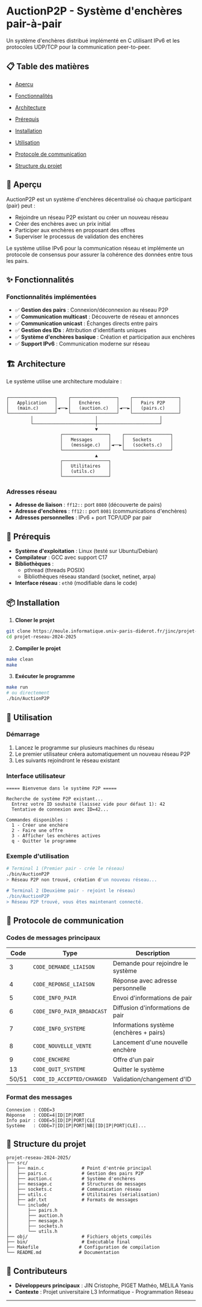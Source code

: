 # AuctionP2P - Système d'enchères pair-à-pair

Un système d'enchères distribué implémenté en C utilisant IPv6 et les protocoles UDP/TCP pour la communication peer-to-peer.

## 📋 Table des matières

- [Aperçu](#-aperçu)

- [Fonctionnalités](#-fonctionnalités)
- [Architecture](#-architecture)
- [Prérequis](#-prérequis)
- [Installation](#-installation)
- [Utilisation](#-utilisation)
- [Protocole de communication](#-protocole-de-communication)
- [Structure du projet](#-structure-du-projet)

## 🎯 Aperçu

AuctionP2P est un système d'enchères décentralisé où chaque participant (pair) peut :

- Rejoindre un réseau P2P existant ou créer un nouveau réseau
- Créer des enchères avec un prix initial
- Participer aux enchères en proposant des offres
- Superviser le processus de validation des enchères

Le système utilise IPv6 pour la communication réseau et implémente un protocole de consensus pour assurer la cohérence des données entre tous les pairs.

## ✨ Fonctionnalités

### Fonctionnalités implémentées

- ✅ **Gestion des pairs** : Connexion/déconnexion au réseau P2P
- ✅ **Communication multicast** : Découverte de réseau et annonces
- ✅ **Communication unicast** : Échanges directs entre pairs
- ✅ **Gestion des IDs** : Attribution d'identifiants uniques
- ✅ **Système d'enchères basique** : Création et participation aux enchères
- ✅ **Support IPv6** : Communication moderne sur réseau

## 🏗️ Architecture

Le système utilise une architecture modulaire :

```

┌─────────────────┐    ┌─────────────────┐    ┌─────────────────┐
│   Application   │    │   Enchères      │    │   Pairs P2P     │
│   (main.c)      │◄──►│   (auction.c)   │◄──►│   (pairs.c)     │
└─────────────────┘    └─────────────────┘    └─────────────────┘
         │                       │                       │
         └───────────────────────┼───────────────────────┘
                                 ▼
                    ┌─────────────────┐    ┌─────────────────┐
                    │   Messages      │    │   Sockets       │
                    │   (message.c)   │◄──►│   (sockets.c)   │
                    └─────────────────┘    └─────────────────┘
                                 ▲
                    ┌─────────────────┐
                    │   Utilitaires   │
                    │   (utils.c)     │
                    └─────────────────┘
```

### Adresses réseau

- **Adresse de liaison** : `ff12::` port `8080` (découverte de pairs)
- **Adresse d'enchères** : `ff12::` port `8081` (communications d'enchères)
- **Adresses personnelles** : IPv6 + port TCP/UDP par pair

## 🔧 Prérequis

- **Système d'exploitation** : Linux (testé sur Ubuntu/Debian)
- **Compilateur** : GCC avec support C17
- **Bibliothèques** :
  - pthread (threads POSIX)
  - Bibliothèques réseau standard (socket, netinet, arpa)
- **Interface réseau** : `eth0` (modifiable dans le code)

## 📦 Installation

1. **Cloner le projet**

```bash
git clone https://moule.informatique.univ-paris-diderot.fr/jinc/projet-reseau-2024-2025.git
cd projet-reseau-2024-2025
```

2. **Compiler le projet**

```bash
make clean
make
```

3. **Exécuter le programme**

```bash
make run
# ou directement
./bin/AuctionP2P
```

## 🚀 Utilisation

### Démarrage

1. Lancez le programme sur plusieurs machines du réseau
2. Le premier utilisateur créera automatiquement un nouveau réseau P2P
3. Les suivants rejoindront le réseau existant

### Interface utilisateur

```
===== Bienvenue dans le système P2P =====

Recherche de système P2P existant...
  Entrez votre ID souhaité (laissez vide pour défaut 1): 42
  Tentative de connexion avec ID=42...

Commandes disponibles :
  1 - Créer une enchère
  2 - Faire une offre
  3 - Afficher les enchères actives
  q - Quitter le programme
```

### Exemple d'utilisation

```bash
# Terminal 1 (Premier pair - crée le réseau)
./bin/AuctionP2P
> Réseau P2P non trouvé, création d'un nouveau réseau...

# Terminal 2 (Deuxième pair - rejoint le réseau)
./bin/AuctionP2P
> Réseau P2P trouvé, vous êtes maintenant connecté.
```

## 📡 Protocole de communication

### Codes de messages principaux

| Code | Type | Description |
|------|------|-------------|
| 3 | `CODE_DEMANDE_LIAISON` | Demande pour rejoindre le système |
| 4 | `CODE_REPONSE_LIAISON` | Réponse avec adresse personnelle |
| 5 | `CODE_INFO_PAIR` | Envoi d'informations de pair |
| 6 | `CODE_INFO_PAIR_BROADCAST` | Diffusion d'informations de pair |
| 7 | `CODE_INFO_SYSTEME` | Informations système (enchères + pairs) |
| 8 | `CODE_NOUVELLE_VENTE` | Lancement d'une nouvelle enchère |
| 9 | `CODE_ENCHERE` | Offre d'un pair |
| 13 | `CODE_QUIT_SYSTEME` | Quitter le système |
| 50/51 | `CODE_ID_ACCEPTED/CHANGED` | Validation/changement d'ID |

### Format des messages

```
Connexion : CODE=3
Réponse   : CODE=4|ID|IP|PORT
Info pair : CODE=5|ID|IP|PORT|CLE
Système   : CODE=7|ID|IP|PORT|NB|[ID|IP|PORT|CLE]...
```

## 📁 Structure du projet

```
projet-reseau-2024-2025/
├── src/
│   ├── main.c              # Point d'entrée principal
│   ├── pairs.c             # Gestion des pairs P2P
│   ├── auction.c           # Système d'enchères
│   ├── message.c           # Structures de messages
│   ├── sockets.c           # Communication réseau
│   ├── utils.c             # Utilitaires (sérialisation)
│   ├── adr.txt             # Formats de messages
│   └── include/
│       ├── pairs.h
│       ├── auction.h
│       ├── message.h
│       ├── sockets.h
│       └── utils.h
├── obj/                    # Fichiers objets compilés
├── bin/                    # Exécutable final
├── Makefile               # Configuration de compilation
└── README.md              # Documentation
```

## 👥 Contributeurs

- **Développeurs principaux** : JIN Cristophe, PIGET Mathéo, MELILA Yanis
- **Contexte** : Projet universitaire L3 Informatique - Programmation Réseau

---
